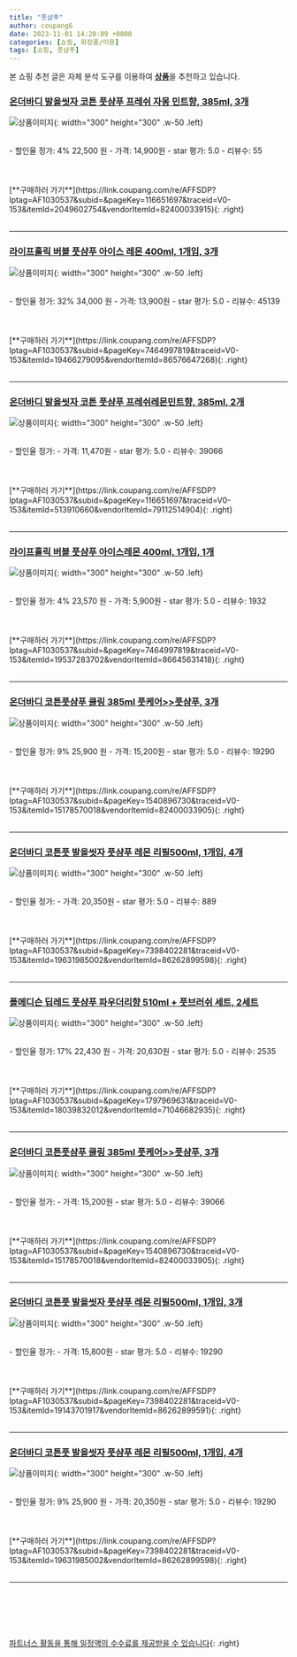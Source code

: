 ```yaml
---
title: "풋샴푸"
author: coupang6
date: 2023-11-01 14:20:09 +0800
categories: [쇼핑, 화장품/미용]
tags: [쇼핑, 풋샴푸]
---
```


본 쇼핑 추천 글은 자체 분석 도구를 이용하여 [**상품**](https://link.coupang.com/a/bao1ui)을 추천하고 있습니다.

### [온더바디 발을씻자 코튼 풋샴푸 프레쉬 자몽 민트향, 385ml, 3개](https://link.coupang.com/re/AFFSDP?lptag=AF1030537&subid=&pageKey=116651697&traceid=V0-153&itemId=2049602754&vendorItemId=82400033915)

![상품이미지](https://thumbnail8.coupangcdn.com/thumbnails/remote/230x230ex/image/vendor_inventory/bfef/fa3135aa6ffe2aa46ca225dae2e17a46cf261033018790cd93672aef830b.jpg){: width="300" height="300" .w-50 .left}


<br>
- 할인율 정가: 4%  22,500   원
- 가격: 14,900원
- star 평가: 5.0
- 리뷰수: 55
<br>
<br>
<br>
<br>
[**구매하러 가기**](https://link.coupang.com/re/AFFSDP?lptag=AF1030537&subid=&pageKey=116651697&traceid=V0-153&itemId=2049602754&vendorItemId=82400033915){: .right}
<br>
<br>

---

### [라이프홀릭 버블 풋샴푸 아이스 레몬 400ml, 1개입, 3개](https://link.coupang.com/re/AFFSDP?lptag=AF1030537&subid=&pageKey=7464997819&traceid=V0-153&itemId=19466279095&vendorItemId=86576647268)

![상품이미지](https://thumbnail6.coupangcdn.com/thumbnails/remote/230x230ex/image/retail/images/2023/07/14/10/8/a81e37ab-b5b3-4f20-85f2-740f776d014c.jpg){: width="300" height="300" .w-50 .left}


<br>
- 할인율 정가: 32%  34,000   원
- 가격: 13,900원
- star 평가: 5.0
- 리뷰수: 45139
<br>
<br>
<br>
<br>
[**구매하러 가기**](https://link.coupang.com/re/AFFSDP?lptag=AF1030537&subid=&pageKey=7464997819&traceid=V0-153&itemId=19466279095&vendorItemId=86576647268){: .right}
<br>
<br>

---

### [온더바디 발을씻자 코튼 풋샴푸 프레쉬레몬민트향, 385ml, 2개](https://link.coupang.com/re/AFFSDP?lptag=AF1030537&subid=&pageKey=116651697&traceid=V0-153&itemId=513910660&vendorItemId=79112514904)

![상품이미지](https://thumbnail9.coupangcdn.com/thumbnails/remote/230x230ex/image/vendor_inventory/3caf/0b1bc85a41a8360754967ac8c76bafc9a5ace82b1af1f506edc12b9ea70a.jpg){: width="300" height="300" .w-50 .left}


<br>
- 할인율 정가: 
- 가격: 11,470원
- star 평가: 5.0
- 리뷰수: 39066
<br>
<br>
<br>
<br>
[**구매하러 가기**](https://link.coupang.com/re/AFFSDP?lptag=AF1030537&subid=&pageKey=116651697&traceid=V0-153&itemId=513910660&vendorItemId=79112514904){: .right}
<br>
<br>

---

### [라이프홀릭 버블 풋샴푸 아이스레몬 400ml, 1개입, 1개](https://link.coupang.com/re/AFFSDP?lptag=AF1030537&subid=&pageKey=7464997819&traceid=V0-153&itemId=19537283702&vendorItemId=86645631418)

![상품이미지](https://thumbnail7.coupangcdn.com/thumbnails/remote/230x230ex/image/retail/images/2023/07/21/10/5/97f6a117-5f0c-4fd7-8a86-0f3835a3446c.jpg){: width="300" height="300" .w-50 .left}


<br>
- 할인율 정가: 4%  23,570   원
- 가격: 5,900원
- star 평가: 5.0
- 리뷰수: 1932
<br>
<br>
<br>
<br>
[**구매하러 가기**](https://link.coupang.com/re/AFFSDP?lptag=AF1030537&subid=&pageKey=7464997819&traceid=V0-153&itemId=19537283702&vendorItemId=86645631418){: .right}
<br>
<br>

---

### [온더바디 코튼풋샴푸 쿨링 385ml 풋케어\>\>풋샴푸, 3개](https://link.coupang.com/re/AFFSDP?lptag=AF1030537&subid=&pageKey=1540896730&traceid=V0-153&itemId=15178570018&vendorItemId=82400033905)

![상품이미지](https://thumbnail10.coupangcdn.com/thumbnails/remote/230x230ex/image/vendor_inventory/1164/442578b285824d94c6b33cc7518c7affbac93757a90629feace452ab80f0.jpg){: width="300" height="300" .w-50 .left}


<br>
- 할인율 정가: 9%  25,900   원
- 가격: 15,200원
- star 평가: 5.0
- 리뷰수: 19290
<br>
<br>
<br>
<br>
[**구매하러 가기**](https://link.coupang.com/re/AFFSDP?lptag=AF1030537&subid=&pageKey=1540896730&traceid=V0-153&itemId=15178570018&vendorItemId=82400033905){: .right}
<br>
<br>

---

### [온더바디 코튼풋 발을씻자 풋샴푸 레몬 리필500ml, 1개입, 4개](https://link.coupang.com/re/AFFSDP?lptag=AF1030537&subid=&pageKey=7398402281&traceid=V0-153&itemId=19631985002&vendorItemId=86262899598)

![상품이미지](https://thumbnail9.coupangcdn.com/thumbnails/remote/230x230ex/image/vendor_inventory/7a07/93f7ee9961abdfceb7fcb3467a4c9b40a4a297be153c77935e376464f298.jpg){: width="300" height="300" .w-50 .left}


<br>
- 할인율 정가: 
- 가격: 20,350원
- star 평가: 5.0
- 리뷰수: 889
<br>
<br>
<br>
<br>
[**구매하러 가기**](https://link.coupang.com/re/AFFSDP?lptag=AF1030537&subid=&pageKey=7398402281&traceid=V0-153&itemId=19631985002&vendorItemId=86262899598){: .right}
<br>
<br>

---

### [폴메디슨 딥레드 풋샴푸 파우더리향 510ml + 풋브러쉬 세트, 2세트](https://link.coupang.com/re/AFFSDP?lptag=AF1030537&subid=&pageKey=1797969631&traceid=V0-153&itemId=18039832012&vendorItemId=71046682935)

![상품이미지](https://thumbnail6.coupangcdn.com/thumbnails/remote/230x230ex/image/retail/images/8154884029652604-d64eed91-977c-4d1f-8132-c5b87eaa5dcd.jpg){: width="300" height="300" .w-50 .left}


<br>
- 할인율 정가: 17%  22,430   원
- 가격: 20,630원
- star 평가: 5.0
- 리뷰수: 2535
<br>
<br>
<br>
<br>
[**구매하러 가기**](https://link.coupang.com/re/AFFSDP?lptag=AF1030537&subid=&pageKey=1797969631&traceid=V0-153&itemId=18039832012&vendorItemId=71046682935){: .right}
<br>
<br>

---

### [온더바디 코튼풋샴푸 쿨링 385ml 풋케어\>\>풋샴푸, 3개](https://link.coupang.com/re/AFFSDP?lptag=AF1030537&subid=&pageKey=1540896730&traceid=V0-153&itemId=15178570018&vendorItemId=82400033905)

![상품이미지](https://thumbnail10.coupangcdn.com/thumbnails/remote/230x230ex/image/vendor_inventory/1164/442578b285824d94c6b33cc7518c7affbac93757a90629feace452ab80f0.jpg){: width="300" height="300" .w-50 .left}


<br>
- 할인율 정가: 
- 가격: 15,200원
- star 평가: 5.0
- 리뷰수: 39066
<br>
<br>
<br>
<br>
[**구매하러 가기**](https://link.coupang.com/re/AFFSDP?lptag=AF1030537&subid=&pageKey=1540896730&traceid=V0-153&itemId=15178570018&vendorItemId=82400033905){: .right}
<br>
<br>

---

### [온더바디 코튼풋 발을씻자 풋샴푸 레몬 리필500ml, 1개입, 3개](https://link.coupang.com/re/AFFSDP?lptag=AF1030537&subid=&pageKey=7398402281&traceid=V0-153&itemId=19143701917&vendorItemId=86262899591)

![상품이미지](https://thumbnail10.coupangcdn.com/thumbnails/remote/230x230ex/image/vendor_inventory/9aaf/b7e0e47fd1fcd11f65a973d904cfdfe674bf67a2a3461d47c62ccb1191b7.jpg){: width="300" height="300" .w-50 .left}


<br>
- 할인율 정가: 
- 가격: 15,800원
- star 평가: 5.0
- 리뷰수: 19290
<br>
<br>
<br>
<br>
[**구매하러 가기**](https://link.coupang.com/re/AFFSDP?lptag=AF1030537&subid=&pageKey=7398402281&traceid=V0-153&itemId=19143701917&vendorItemId=86262899591){: .right}
<br>
<br>

---

### [온더바디 코튼풋 발을씻자 풋샴푸 레몬 리필500ml, 1개입, 4개](https://link.coupang.com/re/AFFSDP?lptag=AF1030537&subid=&pageKey=7398402281&traceid=V0-153&itemId=19631985002&vendorItemId=86262899598)

![상품이미지](https://thumbnail9.coupangcdn.com/thumbnails/remote/230x230ex/image/vendor_inventory/7a07/93f7ee9961abdfceb7fcb3467a4c9b40a4a297be153c77935e376464f298.jpg){: width="300" height="300" .w-50 .left}


<br>
- 할인율 정가: 9%  25,900   원
- 가격: 20,350원
- star 평가: 5.0
- 리뷰수: 19290
<br>
<br>
<br>
<br>
[**구매하러 가기**](https://link.coupang.com/re/AFFSDP?lptag=AF1030537&subid=&pageKey=7398402281&traceid=V0-153&itemId=19631985002&vendorItemId=86262899598){: .right}
<br>
<br>

---
<br><br><br><br><br> [파트너스 활동을 통해 일정액의 수수료를 제공받을 수 있습니다](https://link.coupang.com/a/bao1ui){: .right}